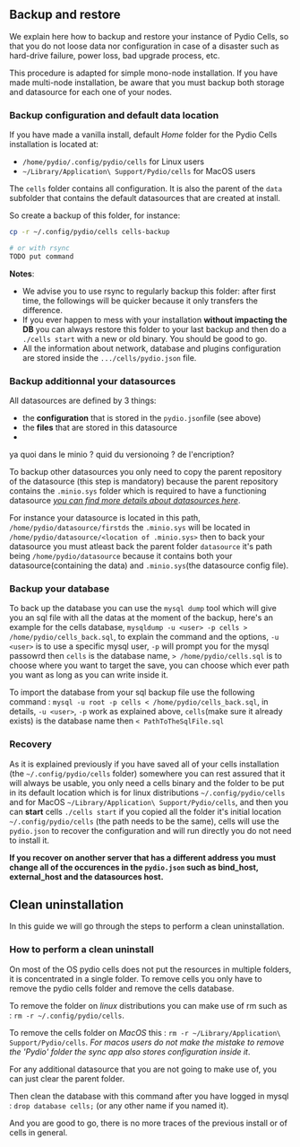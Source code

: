## Backup and restore

We explain here how to backup and restore your instance of Pydio Cells, so that you do not loose data nor configuration in case of a disaster such as hard-drive failure, power loss, bad upgrade process, etc.

This procedure is adapted for simple mono-node installation. If you have made multi-node installation, be aware that you must backup both storage and datasource for each one of your nodes.

### Backup configuration and default data location

If you have made a vanilla install, default _Home_ folder for the Pydio Cells installation is located at:

- `/home/pydio/.config/pydio/cells` for Linux users
- `~/Library/Application\ Support/Pydio/cells` for MacOS users

The `cells` folder contains all configuration. It is also the parent of the `data` subfolder that contains the default datasources that are created at install.

So create a backup of this folder, for instance:

```sh
cp -r ~/.config/pydio/cells cells-backup

# or with rsync
TODO put command
```

**Notes**:

- We advise you to use rsync to regularly backup this folder: after first time, the followings will be quicker because it only transfers the difference.
- If you ever happen to mess with your installation **without impacting the DB** you can always restore this folder to your last backup and then do a `./cells start` with a new or old binary. You should be good to go.
- All the information about network, database and plugins configuration are stored inside the `.../cells/pydio.json` file.

### Backup additionnal your datasources

All datasources are defined by 3 things:

- the **configuration** that is stored in the `pydio.json`file (see above)
- the **files** that are stored in this datasource 
-  

ya quoi dans le minio ? 
quid du versionoing ? de l'encription? 

To backup other datasources you only need to copy the parent repository of the datasource (this step is mandatory) because the parent repository contains the `.minio.sys` folder which is required to have a functioning datasource [*you can find more details about datasources here*](https://pydio.com/en/docs/developer-guide/data).

For instance your datasource is located in this path, `/home/pydio/datasource/firstds` the `.minio.sys` will be located in `/home/pydio/datasource/<location of .minio.sys>` then to back your datasource you must atleast back the parent folder `datasource` it's path being `/home/pydio/datasource` because it contains both your datasource(containing the data) and `.minio.sys`(the datasource config file).

### Backup your database

To back up the database you can use the `mysql dump` tool which will give you an sql file with all the datas at the moment of the backup, here's an example for the cells database, `mysqldump -u <user> -p cells > /home/pydio/cells_back.sql`,
to explain the command and the options, `-u <user>` is to use a specific mysql user, `-p` will prompt you for the mysql passowrd then `cells` is the database name, `> /home/pydio/cells.sql` is to choose where you want to target the save, you can choose which ever path you want as long as you can write inside it.

To import the database from your sql backup file use the following command : `mysql -u root -p cells < /home/pydio/cells_back.sql`,
in details, `-u <user>`, `-p` work as explained above, `cells`(make sure it already exists) is the database name then `< PathToTheSqlFile.sql`

### Recovery

As it is explained previously if you have saved all of your cells installation (the `~/.config/pydio/cells` folder) somewhere you can rest assured that it will always be usable, you only need a cells binary and the folder to be put in its default location which is for linux distributions `~/.config/pydio/cells` and for MacOS `~/Library/Application\ Support/Pydio/cells`, and then you can **start** cells `./cells start` if you copied all the folder it's initial location `~/.config/pydio/cells` (the path needs to be the same), cells will use the `pydio.json` to recover the configuration and will run directly you do not need to install it.

**If you recover on another server that has a different address you must change all of the occurences in the `pydio.json` such as bind_host, external_host and the datasources host.**

## Clean uninstallation

In this guide we will go through the steps to perform a clean uninstallation.

### How to perform a clean uninstall

On most of the OS pydio cells does not put the resources in multiple folders, it is concentrated in a single folder.
To remove cells you only have to remove the pydio cells folder and remove the cells database.

To remove the folder on _linux_ distributions you can make use of rm such as :
`rm -r ~/.config/pydio/cells`.

To remove the cells folder on _MacOS_ this :
`rm -r ~/Library/Application\ Support/Pydio/cells`.
_For macos users do not make the mistake to remove the 'Pydio' folder the sync app also stores configuration inside it_.

For any additional datasource that you are not going to make use of, you can just clear the parent folder.

Then clean the database with this command after you have logged in mysql :
`drop database cells;` (or any other name if you named it).

And you are good to go, there is no more traces of the previous install or of cells in general.
